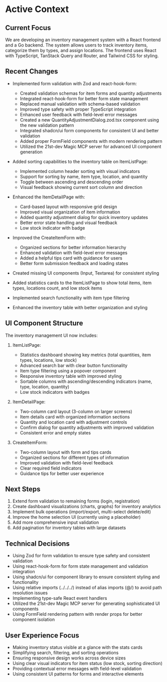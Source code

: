 # Active Context

## Current Focus

We are developing an inventory management system with a React frontend and a Go backend. The system allows users to track inventory items, categorize them by types, and assign locations. The frontend uses React with TypeScript, TanStack Query and Router, and Tailwind CSS for styling.

## Recent Changes

- Implemented form validation with Zod and react-hook-form:

  - Created validation schemas for item forms and quantity adjustments
  - Integrated react-hook-form for better form state management
  - Replaced manual validation with schema-based validation
  - Improved type safety with proper TypeScript integration
  - Enhanced user feedback with field-level error messages
  - Created a new QuantityAdjustmentDialog.zod.tsx component using the new validation pattern
  - Integrated shadcn/ui form components for consistent UI and better validation
  - Added proper FormField components with modern rendering pattern
  - Utilized the 21st-dev Magic MCP server for advanced UI component generation

- Added sorting capabilities to the inventory table on ItemListPage:
  - Implemented column header sorting with visual indicators
  - Support for sorting by name, item type, location, and quantity
  - Toggle between ascending and descending order
  - Visual feedback showing current sort column and direction
- Enhanced the ItemDetailPage with:
  - Card-based layout with responsive grid design
  - Improved visual organization of item information
  - Added quantity adjustment dialog for quick inventory updates
  - Better error state handling and visual feedback
  - Low stock indicator with badge
- Improved the CreateItemForm with:
  - Organized sections for better information hierarchy
  - Enhanced validation with field-level error messages
  - Added a helpful tips card with guidance for users
  - Better form submission feedback and loading states
- Created missing UI components (Input, Textarea) for consistent styling
- Added statistics cards to the ItemListPage to show total items, item types, locations count, and low stock items
- Implemented search functionality with item type filtering
- Enhanced the inventory table with better organization and styling

## UI Component Structure

The inventory management UI now includes:

1. ItemListPage:

   - Statistics dashboard showing key metrics (total quantities, item types, locations, low stock)
   - Advanced search bar with clear button functionality
   - Item type filtering using a popover component
   - Responsive inventory table with improved styling
   - Sortable columns with ascending/descending indicators (name, type, location, quantity)
   - Low stock indicators with badges

2. ItemDetailPage:

   - Two-column card layout (3-column on larger screens)
   - Item details card with organized information sections
   - Quantity and location card with adjustment controls
   - Confirm dialog for quantity adjustments with improved validation
   - Consistent error and empty states

3. CreateItemForm:
   - Two-column layout with form and tips cards
   - Organized sections for different types of information
   - Improved validation with field-level feedback
   - Clear required field indicators
   - Guidance tips for better user experience

## Next Steps

1. Extend form validation to remaining forms (login, registration)
2. Create dashboard visualizations (charts, graphs) for inventory analytics
3. Implement bulk operations (import/export, multi-select delete/edit)
4. Improve the home selection UI (currently using a placeholder)
5. Add more comprehensive input validation
6. Add pagination for inventory tables with large datasets

## Technical Decisions

- Using Zod for form validation to ensure type safety and consistent validation
- Using react-hook-form for form state management and validation integration
- Using shadcn/ui for component library to ensure consistent styling and functionality
- Using relative imports (../../../) instead of alias imports (@/) to avoid path resolution issues
- Implementing type-safe React event handlers
- Utilized the 21st-dev Magic MCP server for generating sophisticated UI components
- Using FormField rendering pattern with render props for better component isolation

## User Experience Focus

- Making inventory status visible at a glance with the stats cards
- Simplifying search, filtering, and sorting operations
- Ensuring responsive design works across device sizes
- Using clear visual indicators for item status (low stock, sorting direction)
- Providing contextual error messages with field-level validation
- Using consistent UI patterns for forms and interactive elements
